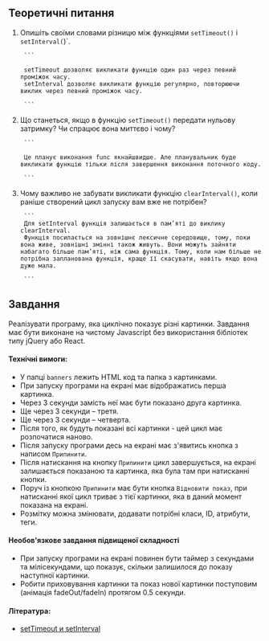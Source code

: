 ## Теоретичні питання

1. Опишіть своїми словами різницю між функціями `setTimeout()` і `setInterval(`)`.

        ```

        setTimeout дозволяє викликати функцію один раз через певний проміжок часу.
        setInterval дозволяє викликати функцію регулярно, повторюючи виклик через певний проміжок часу.

        ```
        
2. Що станеться, якщо в функцію `setTimeout()` передати нульову затримку? Чи спрацює вона миттєво і чому?

        ```

        Це планує виконання func якнайшвидше. Але планувальник буде викликати функцію тільки після завершення виконання поточного коду.

        ```

3. Чому важливо не забувати викликати функцію `clearInterval()`, коли раніше створений цикл запуску вам вже не потрібен?

        ```
        Для setInterval функція залишається в пам’яті до виклику clearInterval.
        Функція посилається на зовнішнє лексичне середовище, тому, поки вона живе, зовнішні змінні також живуть. Вони можуть зайняти набагато більше пам’яті, ніж сама функція. Тому, коли нам більше не потрібна запланована функція, краще її скасувати, навіть якщо вона дуже мала.
        
        ```

## Завдання

Реалізувати програму, яка циклічно показує різні картинки. Завдання має бути виконане на чистому Javascript без використання бібліотек типу jQuery або React.

#### Технічні вимоги:

- У папці `banners` лежить HTML код та папка з картинками.
- При запуску програми на екрані має відображатись перша картинка.
- Через 3 секунди замість неї має бути показано друга картинка.
- Ще через 3 секунди – третя.
- Ще через 3 секунди – четверта.
- Після того, як будуть показані всі картинки - цей цикл має розпочатися наново.
- Після запуску програми десь на екрані має з'явитись кнопка з написом `Припинити`.
- Після натискання на кнопку `Припинити` цикл завершується, на екрані залишається показаною та картинка, яка була там при натисканні кнопки.
- Поруч із кнопкою `Припинити` має бути кнопка `Відновити показ`, при натисканні якої цикл триває з тієї картинки, яка в даний момент показана на екрані.
- Розмітку можна змінювати, додавати потрібні класи, ID, атрибути, теги. 

#### Необов'язкове завдання підвищеної складності
- При запуску програми на екрані повинен бути таймер з секундами та мілісекундами, що показує, скільки залишилося до показу наступної картинки.
- Робити приховування картинки та показ нової картинки поступовим (анімація fadeOut/fadeIn) протягом 0.5 секунди.

#### Література:
- [setTimeout и setInterval](https://learn.javascript.ru/settimeout-setinterval)
